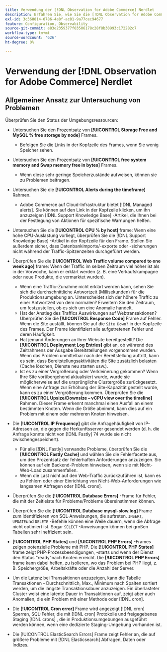 ```yaml
---
title: Verwendung der [!DNL Observation for Adobe Commerce] Nerdlet
description: Erfahren Sie, wie Sie die [!DNL Observation for Adobe Commerce] Nerdlet.
exl-id: 3c368814-0786-4e8f-ac81-9a77cec94677
feature: Configuration, Observability
source-git-commit: e83e2359377f03506178c28f8b30993c172282c7
workflow-type: tm+mt
source-wordcount: '626'
ht-degree: 0%

---
```


# Verwendung der [!DNL Observation for Adobe Commerce] Nerdlet

## Allgemeiner Ansatz zur Untersuchung von Problemen

Überprüfen Sie den Status der Umgebungsressourcen:

* Untersuchen Sie den Prozentsatz von **[!UICONTROL Storage Free and MySQL % free storage by node]** Frames.

   * Befolgen Sie die Links in der Kopfzeile des Frames, wenn Sie wenig Speicher sehen.

* Untersuchen Sie den Prozentsatz von **[!UICONTROL free system memory and Swap memory free in bytes]** Frames.

   * Wenn diese sehr geringe Speicherzustände aufweisen, können sie zu Problemen beitragen.

* Untersuchen Sie die **[!UICONTROL Alerts during the timeframe]** Rahmen.

   * Adobe Commerce auf Cloud-Infrastruktur bietet [!DNL Managed alerts]. Sie können auf den Link in der Kopfzeile klicken, um ihn anzuzeigen [!DNL Support Knowledge Base] -Artikel, die Ihnen bei der Festlegung von Aktionen für spezifische Warnungen helfen.

* Untersuchen Sie die **[!UICONTROL CPU % by host]** frame: Wenn eine hohe CPU-Auslastung vorliegt, überprüfen Sie die [!DNL Support Knowledge Base] -Artikel in der Kopfzeile für den Frame. Stellen Sie außerdem sicher, dass Datenbankimporte/-exporte oder -sicherungen nicht während der Traffic-Spitzenzeiten durchgeführt werden.

* Überprüfen Sie die **[!UICONTROL Web Traffic volume compared to one week ago]** frame: Wenn der Traffic im selben Zeitraum viel höher ist als in der Vorwoche, kann er erklärt werden (z. B. eine Verkaufskampagne oder neue Produkte, die vermarktet wurden).
   * Wenn eine Traffic-Zunahme nicht erklärt werden kann, sehen Sie sich die durchschnittliche Antwortzeit (Millisekunden) für die Produktionsumgebung an. Unterscheidet sich der höhere Traffic zu einer Antwortzeit von dem normalen? Erweitern Sie den Zeitraum, um festzustellen, ob es sich um eine Anomalie handelt.
   * Hat der Anstieg des Traffics Auswirkungen auf Webtransaktionen? Überprüfen Sie die **[!UICONTROL Response Code]** Frame auf Fehler. Wenn die Site ausfällt, können Sie auf die `Site Down?` in der Kopfzeile des Frames. Der Frame identifiziert alle aufgetretenen Fehler und deren Häufigkeit.
   * Hat jemand Änderungen an Ihrer Website bereitgestellt? Die **[!UICONTROL Deployment Log Entries]** gibt an, ob während des Zeitrahmens der Ausgabe Bereitstellungen vorgenommen wurden. Wenn das Problem unmittelbar nach der Bereitstellung auftritt, kann es sein, dass Bereitstellungsaktivitäten die Site zusätzlich belasten (Cache löschen, Dienste neu starten usw.).
   * Ist es zu einer Vergrößerung oder Verkleinerung gekommen? Wenn Ihre Site vorübergehend aktualisiert wurde, wurde sie möglicherweise auf die ursprüngliche Clustergröße zurückgesetzt. Wenn eine Anfrage zur Erhöhung der Site-Kapazität gestellt wurde, kann es zu einer Vergrößerung kommen. Überprüfen Sie die **[!UICONTROL Upsize/Downsize – vCPU view over the timeline]** Rahmen. Dieser Frame erkennt manchmal einen Ausfall an einem bestimmten Knoten. Wenn die Größe abnimmt, kann dies auf ein Problem mit einem oder mehreren Knoten hinweisen.

* Die **[!UICONTROL IP Frequency]** gibt die Anfragehäufigkeit von IP-Adressen an, die gegen die Herkunftsserver gesendet werden (d. h. die Anfrage konnte nicht von [!DNL Fastly] 74 wurde sie nicht zwischengespeichert).

   * Für alle [!DNL Fastly] verwandte Probleme, überprüfen Sie die **[!UICONTROL Fastly Cache]** und wählen Sie die Fehlerfacette aus, um den Prozentsatz der fehlerhaften Anforderungen anzuzeigen. Sie können auf ein Backend-Problem hinweisen, wenn sie mit Nicht-Web-Load zusammenfallen.
   * Wenn die Last nicht auf den Web-Traffic zurückzuführen ist, kann es zu Fehlern oder einer Einrichtung von Nicht-Web-Anforderungen wie langsamen Abfragen oder [!DNL crons].

* Überprüfen Sie die **[!UICONTROL Database Errors]** -Frame für Fehler, die mit der Zeitleiste für Probleme/Probleme übereinstimmen können.
* Überprüfen Sie die **[!UICONTROL Database mysql-slow.log]** Frame zum Identifizieren von SQL-Anweisungen, die auftreten. `INSERT`, `UPDATE`und `DELETE` -Befehle können eine Weile dauern, wenn die Abfrage nicht optimiert ist. Sogar `SELECT` -Anweisungen können bei großen Tabellen sehr ineffizient sein.
* **[!UICONTROL PHP States]** und **[!UICONTROL PHP Errors]** -Frames zeigen potenzielle Probleme mit PHP. Die **[!UICONTROL PHP States]** frame zeigt PHP-Prozessbeendigungen, -starts und wenn der Dienst den Status &quot;ready&quot;nach Knoten erreicht. Die **[!UICONTROL PHP Errors]** frame kann dabei helfen, zu isolieren, wo das Problem bei PHP liegt, z. B. Speichergröße, Arbeitskräfte oder die Anzahl der Server.
* Um die Latenz bei Transaktionen anzuzeigen, kann die Tabelle Transaktionen - Durchschnittlich, Max., Minimum nach Spalten sortiert werden, um die längste Transaktionsdauer anzuzeigen. Ein überlasteter Cluster weist eine latente Dauer in Transaktionen auf, zeigt aber auch Anomalien, die ein Problem mit einer Methode oder [!DNL cron].
* Die **[!UICONTROL Cron error]** Frame wird angezeigt [!DNL cron] Sperren, SQL-Fehler, die mit [!DNL cron] Protokolle und freigegebenes Staging [!DNL crons] , die in Produktionsumgebungen ausgeführt werden können, wenn eine dedizierte Staging-Umgebung vorhanden ist.
* Die [!UICONTROL ElasticSearch Errors] Frame zeigt Fehler an, die auf größere Probleme mit [!DNL Elasticsearch] Abfragen, Daten oder Indizes.
